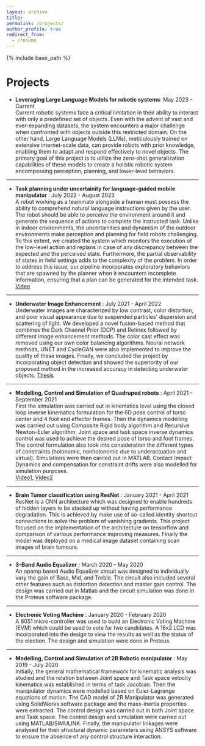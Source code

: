 ```yaml
---
layout: archive
title: 
permalink: /projects/
author_profile: true
redirect_from:
  - /resume
---
```


{% include base_path %}

Projects
======
* **Leveraging Large Language Models for robotic systems**: May 2023 - Current\
Current robotic systems face a critical limitation in their ability to interact with only a predefined set of objects. Even with the advent of vast and ever-expanding datasets, the system encounters a major challenge when confronted with objects outside this restricted domain. On the other hand, Large Language Models (LLMs), meticulously trained on extensive internet-scale data, can provide robots with prior knowledge, enabling them to adapt and respond effectively to novel objects. The primary goal of this project is to utilize the zero-shot generalization capabilities of these models to create a holistic robotic system encompassing perception, planning, and lower-level behaviors.

---

* **Task planning under uncertainity for language-guided mobile manipulator** : July 2022 - August 2023\
A robot working as a teammate alongside a human must possess the ability to comprehend natural language instructions given by the user. The robot should be able to perceive the environment around it and generate the sequence of actions to complete the instructed task. Unlike in indoor environments, the uncertainities and dynamism of the outdoor environments make perception and planning for field robots challenging. To this extent, we created the system which monitors the execution of the low-level action and replans in case of any discrepancy between the expected and the perceived state. Furthermore, the partial observability of states in field settings adds to the complexity of the problem. In order to address this issue, our pipeline incorporates exploratory behaviors that are spawned by the planner when it encounters incomplete information, ensuring that a plan can be generated for the intended task. [Video](https://youtu.be/sB60bjTd4go)

---

* **Underwater Image Enhancement** : July 2021 - April 2022\
Underwater images are characterized by low contrast, color distortion, and poor visual appearance due to suspended particles' dispersion and scattering of light. We developed a novel fusion-based method that combines the Dark Channel Prior (DCP) and Retinex followed by different image enhancement methods. The color cast effect was removed using our own color balancing algorithms. Neural network methods, UNET and CycleGAN were also implemented to improve the quality of these images. Finally, we concluded the project by incorporating object detection and showed the superiority of our proposed method in the increased accuracy in detecting underwater objects. [Thesis](https://drive.google.com/file/d/1ADiXYufhGzuSJF_GerbJmMzHQ3YGhuF3/view?usp=sharing)

---

* **Modelling, Control and Simulation of Quadruped robots** : April 2021 - September 2021 \
First the simulation was carried out in kinematics level using the closed loop inverse kinematics formulation for the 6D pose control of torso center and 4 foot end effector frames. Then the dynamics modelling was carried out using Composite Rigid body algorithm and Recursive Newton-Euler algorithm. Joint space and task space inverse dynamics control was used to achieve the desired pose of torso and foot frames. The control formulation also took into consideration the different types of constraints (holonomic, nonholonomic due to underactuation and virtual). Simulations were then carried out in MATLAB. Contact Impact Dynamics and compensation for constraint drifts were also modelled for simulation purposes.\
[Video1](https://youtu.be/GAu-791Tc70), [Video2](https://youtu.be/n5TkmluuKZQ)

---

* **Brain Tumor classification using ResNet** : January 2021 - April 2021 \
ResNet is a CNN architecture which was designed to enable hundreds of hidden layers to be stacked up without having performance degradation. This is achieved by make use of so-called identity shortcut connections to solve the problem of vanishing gradients. This project focused on the implementation of the architecture on tensorflow and comparison of various performance improving measures. Finally the model was deployed on a medical image dataset containing scan images of brain tumours.

---

* **3-Band Audio Equalizer** : March 2020 - May 2020\
An opamp based Audio Equalizer circuit was designed to individually vary the gain of Bass, Mid, and Treble. The circuit also included several other features such as distortion detection and master gain control. The design was carried out in Matlab and the circuit simulation was done in the Proteus software package.

---

* **Electronic Voting Machine** : January 2020 - February 2020 \
A 8051 micro-controller was used to build an Electronic Voting Machine (EVM) which could be used to vote for two candidates. A 16x2 LCD was incorporated into the design to view the results as well as the status of the election. The design and simulation were done in Proteus.

---

* **Modelling, Control and Simulation of 2R Robotic manipulator** : May 2019 - July 2020\
Initially, the general mathematical framework for kinematic analysis was studied and the relation between Joint space and Task space velocity kinematics was established in terms of task Jacobian. Then the manipulator dynamics were modelled based on Euler-Lagrange equations of motion. The CAD model of 2R Manipulator was generated using SolidWorks software package and the mass-inertia properties were extracted. The control design was carried out in both Joint space and Task space. The control design and simulation were carried out using MATLAB/SIMULINK. Finally, the manipulator linkages were analysed for their structural dynamic parameters using ANSYS software to ensure the absence of any control structure interaction.

